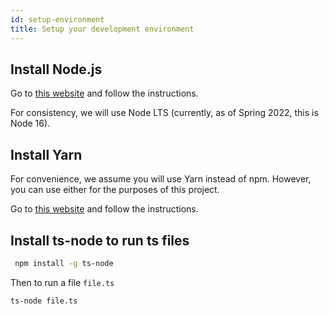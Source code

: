 ```yaml
---
id: setup-environment
title: Setup your development environment
---
```


## Install Node.js

Go to [this website](https://nodejs.org/en/download/) and follow the instructions.

For consistency, we will use Node LTS (currently, as of Spring 2022, this is Node 16).

## Install Yarn

For convenience, we assume you will use Yarn instead of npm. However, you can use either for the purposes of this project.

Go to [this website](https://classic.yarnpkg.com/en/) and follow the instructions.

## Install ts-node to run ts files

```zsh
 npm install -g ts-node
```
Then to run a file `file.ts`

```zsh
ts-node file.ts
```
